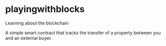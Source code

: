 # playingwithblocks
Learning about the blockchain 

A simple smart contract that tracks the transfer of a property between you and an external buyer. 
